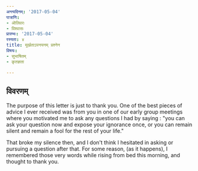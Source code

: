 ```yaml
---
अन्त्यदिनम्: '2017-05-04'
पात्राणि:
- ऒलिवरः
- विश्वासः
प्रारम्भः: '2017-05-04'
रस्यता: ४
title: मूर्खताऽपनयनम् प्रश्नेन
विषयः:
- सुभाषितम्
- कृतज्ञता

---
```


## विवरणम्
​The purpose of this letter​ is just to thank you. One of the best pieces of advice I ever received was from you in one of our early group meetings where you motivated me to ask any questions I had by saying : "you can ask your question now and expose your ignorance once, or you can remain silent and remain a fool for the rest of your life."

That broke my silence then, and I don't think I hesitated in asking or pursuing a question after that. For some reason, (as it happens), I remembered those very words while rising from bed this morning, and thought to thank you.

